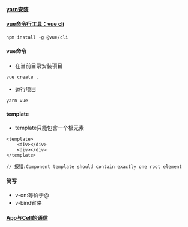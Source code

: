 #### [yarn安装](https://yarnpkg.com/zh-Hans/docs/install#debian-stable)

#### [vue命令行工具：vue cli](https://cli.vuejs.org/zh/guide/installation.html)
```
npm install -g @vue/cli
```
#### vue命令
* 在当前目录安装项目
```
vue create .
```
* 运行项目
```
yarn vue
```
#### template
* template只能包含一个根元素
```
<template>
    <div></div>
    <div></div>
</template>

// 报错:Component template should contain exactly one root element
```

#### 简写
* v-on:等价于@
* v-bind省略

#### [App与Cell的通信](https://github.com/Hanqing1996/vue-learning/tree/master/vue-demo-1)
